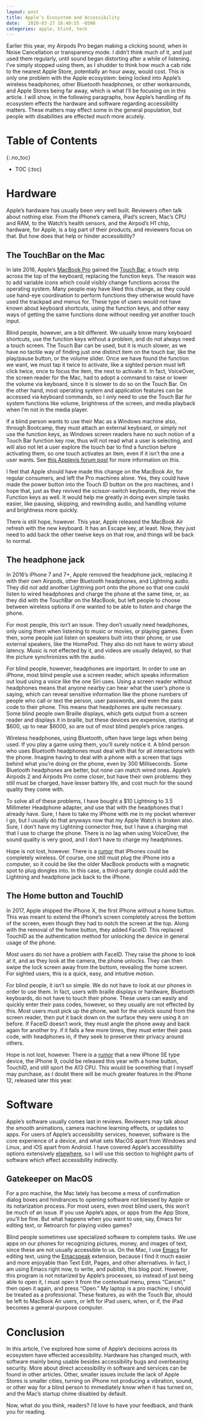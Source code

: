 ```yaml
---
layout: post
title: Apple’s Ecosystem and Accessibility
date:   2020-03-27 16:40:55 -0500
categories: apple, blind, tech
---
```


Earlier this year, my Airpods Pro began making a clicking sound, when
in Noise Cancellation or transparency mode. I didn’t think much of it,
and just used them regularly, until sound began distorting after a
while of listening. I’ve simply stopped using them, as I shudder to
think how much a cab ride to the nearest Apple Store, potentially an
hour away, would cost. This is only one problem with the Apple
ecosystem: being locked into Apple’s wireless headphones, other
Bluetooth headphones, or other workarounds, and Apple Stores being far
away, which is what I’ll be focusing on in this article. I will show,
in the following paragraphs, how Apple’s handling of its ecosystem
effects the hardware and software regarding accessibility matters.
These matters may effect some in the general population, but people
with disabilities are effected much more acutely.

# Table of Contents
{:.no_toc}
* TOC
{:toc}

# Hardware

Apple’s hardware has usually been very well built. Reviewers often
talk about nothing else. From the iPhone’s camera, iPad’s screen,
Mac’s CPU and RAM, to the Watch’s health sensors, and the Airpod’s H1
chip, hardware, for Apple, is a big part of their products, and
reviewers focus on that. But how does that help or hinder accessibility?


## The TouchBar on the Mac

In late 2016, Apple’s [MacBook Pro](https://en.wikipedia.org/wiki/MacBook_Pro) gained the [Touch Bar](https://support.apple.com/guide/mac-help/touch-bar-mchlbfd5b039/mac), a touch strip
across the top of the keyboard, replacing the function keys. The
reason was to add variable icons which could visibly change functions
across the operating system. Many people may have liked this change,
as they could use hand-eye coordination to perform functions they
otherwise would have used the trackpad and menus for. These type of
users would not have known about keyboard shortcuts, using the
function keys, and other easy ways of getting the same functions done
without needing yet another touch input.

Blind people, however, are a bit different. We usually know many
keyboard shortcuts, use the function keys without a problem, and do
not always need a touch screen. The Touch Bar can be used, but it is
much slower, as we have no tactile way of finding just one distinct
item on the touch bar, like the play/pause button, or the volume
slider. Once we have found the function we want, we must tap it twice
to activate, like a sighted person must left click twice, once to
focus the item, the next to activate it. In fact, VoiceOver, the
screen reader for the Mac, had to adopt a command to raise or lower
the volume via keyboard, since it is slower to do so on the Touch Bar.
On the other hand, most operating system and application features can
be accessed via keyboard commands, so I only need to use the Touch Bar
for system functions like volume, brightness of the screen, and media
playback when I’m not in the media player.

If a blind person wants to use their Mac as a Windows machine also,
through Bootcamp, they must attach an external keyboard, or simply not
use the function keys, as Windows screen readers have no such notion
of a Touch Bar function key row, thus will not read what a user is
selecting, and will also not let a user explore the touch bar to find
a function before activating them, so one touch activates an item,
even if it isn’t the one a user wants. See [this Applevis forum post](https://www.applevis.com/forum/macbook-pro-touch-bar-windows-10)
for more information on this.

I feel that Apple should have made this change on the MacBook Air, for
regular consumers, and left the Pro machines alone. Yes, they could
have made the power button into the Touch ID button on the pro
machines, and I hope that, just as they revived the scissor-switch
keyboards, they revive the Function keys as well. It would help me
greatly in doing even simple tasks easier, like pausing, skipping, and
rewinding audio, and handling volume and brightness more quickly.

There is still hope, however. This year, Apple released the MacBook
Air refresh with the new keyboard. It has an Escape key, at least.
Now, they just need to add back the other twelve keys on that row, and
things will be back to normal.


## The headphone jack

In 2016’s iPhone 7 and 7+, Apple removed the headphone jack, replacing
it with their own Airpods, other Bluetooth headphones, and Lightning
audio. They did not add another Lightning port onto the phone so that
one could listen to wired headphones and charge the phone at the same
time, or, as they did with the TouchBar on the MacBook, but left
people to choose between wireless options if one wanted to be able to
listen and charge the phone.

For most people, this isn’t an issue. They don’t usually need
headphones, only using them when listening to music or movies, or
playing games. Even then, some people just listen on speakers built
into their phone, or use external speakers, like the HomePod. They
also do not have to worry about latency. Music is not effected by it,
and videos are usually delayed, so that the picture synchronizes with
the audio.

For blind people, however, headphones are important. In order to use
an iPhone, most blind people use a screen reader, which speaks
information out loud using a voice like the one Siri uses. Using a
screen reader without headphones means that anyone nearby can hear
what the user’s phone is saying, which can reveal sensitive
information like the phone numbers of people who call or text the
person, user passwords, and even the pass code to their phone. This
means that headphones are quite necessary. Some blind people own
Braille displays, which gets output from a screen reader and displays
it in braille, but these devices are expensive, starting at $600, up
to near $6000, so are out of most blind people’s price ranges.

Wireless headphones, using Bluetooth, often have large lags when being
used. If you play a game using them, you’ll surely notice it. A blind
person who uses Bluetooth headphones must deal with that for all
interactions with the phone. Imagine having to deal with a phone with
a screen that lags behind what you’re doing on the phone, even by 300
Milliseconds. Some Bluetooth headphones are better, but none can match
wired ones. Apple’s Airpods 2 and Airpods Pro come closer, but have
their own problems: they still must be charged, have lesser battery
life, and cost much for the sound quality they come with.

To solve all of these problems, I have bought a $10 Lightning to 3.5
Millimeter Headphone adapter, and use that with the headphones that I
already have. Sure, I have to take my iPhone with me in my pocket
wherever I go, but I usually do that anyways now that my Apple Watch
is broken also. Sure, I don’t have my Lightning connector free, but I
have a charging mat that I use to charge the phone. There is no lag
when using VoiceOver, the sound quality is very good, and I don’t have
to charge my headphones.

Hope is not lost, however. There is a [rumor](https://www.businessinsider.com/apple-iphone-13-rumor-wireless-no-lightning-charging-port-2019-12) that iPhones could be
completely wireless. Of course, one still must plug the iPhone into a
computer, so it could be like the older MacBook products with a
magnetic spot to plug dongles into. In this case, a third-party dongle
could add the Lightning and headphone jack back to the iPhone.


## The Home button and TouchID

In 2017, Apple shipped the iPhone X, the first iPhone without a home
button. This was meant to extend the iPhone’s screen completely across
the bottom of the screen, even though they had to notch the screen at
the top. Along with the removal of the home button, they added FaceID.
This replaced TouchID as the authentication method for unlocking the
device in general usage of the phone.

Most users do not have a problem with FaceID. They raise the phone to
look at it, and as they look at the camera, the phone unlocks. They
can then swipe the lock screen away from the bottom, revealing the
home screen. For sighted users, this is a quick, easy, and intuitive
motion.

For blind people, it isn’t so simple. We do not have to look at our
phones in order to use them. In fact, users with braille displays or
hardware, Bluetooth keyboards, do not have to touch their phone. These
users can easily and quickly enter their pass codes, however, so they
usually are not effected by this. Most users must pick up the phone,
wait for the unlock sound from the screen reader, then put it back
down on the surface they were using it on before. If FaceID doesn’t
work, they must angle the phone away and back again for another try.
if it fails a few more times, they must enter their pass code,
with headphones in, if they seek to preserve their privacy around
others.

Hope is not lost, however. There is a [rumor](https://www.imore.com/iphone-9) that a new iPhone SE type
device, the iPhone 9, could be released this year with a home button,
TouchID, and still sport the A13 CPU. This would be something that I
myself may purchase, as I doubt there will be much greater features in
the iPhone 12, released later this year.

# Software

Apple’s software usually comes last in reviews. Reviewers may talk
about the smooth animations, camera machine learning effects, or
updates to apps. For users of Apple’s accessibility services, however,
software is the core experience of a device, and what sets MacOS apart
from Windows and Linux, and iOS apart from Android. I have covered
Apple’s accessibility options extensively [elsewhere](https://geeksmodo.com/apples-accessibility-consistency/), so I will use
this section to highlight parts of software which effect accessibility
indirectly.


## Gatekeeper on MacOS

For a pro machine, the Mac lately has become a mess of confirmation
dialog boxes and hindrances to opening software not blessed by Apple or
its notarization process. For most users, even most blind users, this
won’t be much of an issue. If you use Apple’s apps, or apps from the
App Store, you’ll be fine. But what happens when you want to use, say,
Emacs for editing text, or Retroarch for playing video games?

Blind people sometimes use specialized software to complete tasks. We
use apps on our phones for recognizing pictures, money, and images of
text, since these are not usually accessible to us. On the Mac, I use
[Emacs](https://www.gnu.org/software/emacs/) for editing text, using the [Emacspeak](https://github.com/tvraman/emacspeak) extension, because I find
it much easier and more enjoyable than Text Edit, Pages, and other
alternatives. In fact, I am using Emacs right now, to write, and
publish, this blog post. However, this program is not notarized by
Apple’s processes, so instead of just being able to open it, I must
open it from the contextual menu, press “Cancel,” then open it again,
and press “Open.” My laptop is a pro machine; I should be treated as a
professional. These features, as with the Touch Bar, should be left to
MacBook Air users, or left for iPad users, when, or if, the iPad
becomes a general-purpose computer.

# Conclusion

In this article, I’ve explored how some of Apple’s decisions across
its ecosystem have effected accessibility. Hardware has changed much,
with software mainly being usable besides accessibility bugs and
overbearing security. More about direct accessibility in software and
services can be found in other articles. Other, smaller issues include
the lack of Apple Stores is smaller cities, turning on iPhone not
producing a vibration, sound, or other way for a blind person to
immediately know when it has turned on, and the Mac’s startup chime
disabled by default.

Now, what do you think, readers? I’d love to have your feedback, and
thank you for reading.
